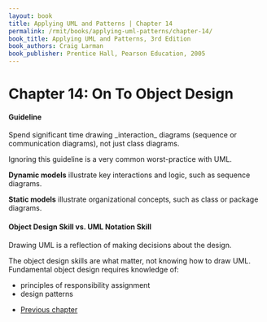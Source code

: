 ```yaml
---
layout: book
title: Applying UML and Patterns | Chapter 14
permalink: /rmit/books/applying-uml-patterns/chapter-14/
book_title: Applying UML and Patterns, 3rd Edition
book_authors: Craig Larman
book_publisher: Prentice Hall, Pearson Education, 2005
---
```


# Chapter 14: On To Object Design

<div class="guideline">
	<h4>Guideline</h4>
	<p>Spend significant time drawing _interaction_ diagrams (sequence or communication diagrams), not just class diagrams.</p>
	<p>Ignoring this guideline is a very common worst-practice with UML.</p>
</div>

__Dynamic models__ illustrate key interactions and logic, such as sequence diagrams.

__Static models__ illustrate organizational concepts, such as class or package diagrams. 

<div class="guideline">
	<h4>Object Design Skill vs. UML Notation Skill</h4>
	<p>Drawing UML is a reflection of making decisions about the design.</p>
	<p>The object design skills are what matter, not knowing how to draw UML. Fundamental object design requires knowledge of:</p>
	<ul>
		<li>principles of responsibility assignment</li>
		<li>design patterns</li>
	</ul>
</div>

<nav class="nav-chapters">
	<ul>
		<li class="prev-chapter"><a href="../chapter-13/">Previous chapter</a></li>
<!-- 		<li class="next-chapter"><a href="../chapter-15/">Next chapter</a></li> -->
	</ul>
</nav>